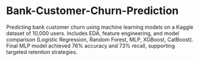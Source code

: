 # Bank-Customer-Churn-Prediction
Predicting bank customer churn using machine learning models on a Kaggle dataset of 10,000 users. Includes EDA, feature engineering, and model comparison (Logistic Regression, Random Forest, MLP, XGBoost, CatBoost). Final MLP model achieved 76% accuracy and 73% recall, supporting targeted retention strategies.
